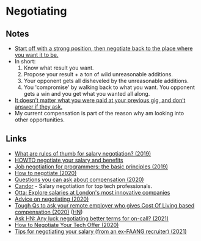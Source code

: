 # Negotiating

## Notes

- [Start off with a strong position, then negotiate back to the place where you want it to be.](https://www.reddit.com/r/startups/comments/5qtyh1/as_a_british_citizen_that_was_born_in_iraq_is/dd29nmy/)
- In short:
  1. Know what result you want.
  2. Propose your result + a ton of wild unreasonable additions.
  3. Your opponent gets all disheveled by the unreasonable additions.
  4. You 'compromise' by walking back to what you want. You opponent gets a win and you get what you wanted all along.
- [It doesn’t matter what you were paid at your previous gig, and don’t answer if they ask.](https://lobste.rs/s/rwy6lq/what_are_rules_thumb_for_salary)
- My current compensation is part of the reason why am looking into other opportunities.

## Links

- [What are rules of thumb for salary negotiation? (2019)](https://lobste.rs/s/rwy6lq/what_are_rules_thumb_for_salary)
- [HOWTO negotiate your salary and benefits](https://valerieaurora.org/howto_salary/)
- [Job negotiation for programmers: the basic principles (2019)](https://codewithoutrules.com/2019/11/27/job-negotiation-for-programmers/)
- [How to negotiate (2020)](https://sriramk.com/negotiate)
- [Questions you can ask about compensation (2020)](https://jvns.ca/blog/compensation-questions/)
- [Candor](https://candor.co/) - Salary negotiation for top tech professionals.
- [Otta: Explore salaries at London's most innovative companies](https://app.otta.com/salaries/)
- [Advice on negotiating (2020)](https://twitter.com/jomayra_herrera/status/1283244902772387840)
- [Tough Qs to ask your remote employer who gives Cost Of Living based compensation (2020)](https://www.nityesh.com/equal-pay-for-equal-work-at-a-remote-company/) ([HN](https://news.ycombinator.com/item?id=25134220))
- [Ask HN: Any luck negotiating better terms for on-call? (2021)](https://news.ycombinator.com/item?id=25650905)
- [How to Negotiate Your Tech Offer (2020)](https://www.youtube.com/watch?v=fyn0CKPuPlA)
- [Tips for negotiating your salary (from an ex-FAANG recruiter) (2021)](https://www.youtube.com/watch?v=u9BoG1n1948)

